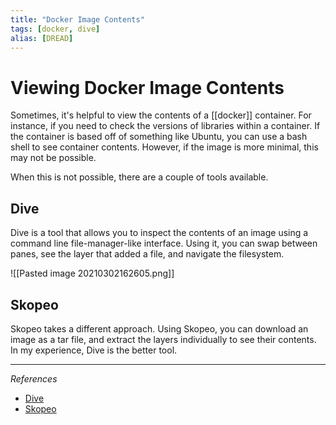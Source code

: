 ```yaml
---
title: "Docker Image Contents"
tags: [docker, dive]
alias: [DREAD]
---
```


# Viewing Docker Image Contents

Sometimes, it's helpful to view the contents of a [[docker]] container. For instance, if you need to check the versions of libraries within a container. If the container is based off of something like Ubuntu, you can use a bash shell to see container contents. However, if the image is more minimal, this may not be possible. 

When this is not possible, there are a couple of tools available. 

## Dive
Dive is a tool that allows you to inspect the contents of an image using a command line file-manager-like interface. Using it, you can swap between panes, see the layer that added a file, and navigate the filesystem.

![[Pasted image 20210302162605.png]]

## Skopeo
Skopeo takes a different approach. Using Skopeo, you can download an image as a tar file, and extract the layers individually to see their contents. In my experience, Dive is the better tool.

***
_References_

* [Dive](https://github.com/wagoodman/dive)
* [Skopeo](https://github.com/containers/skopeo)
